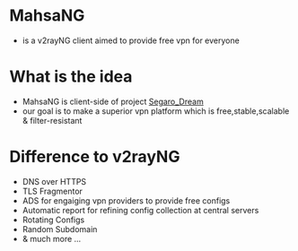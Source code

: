 # MahsaNG
- is a v2rayNG client aimed to provide free vpn for everyone

# What is the idea
- MahsaNG is client-side of project [Segaro_Dream](https://github.com/GFW-knocker/Segaro_Dream)
- our goal is to make a superior vpn platform which is free,stable,scalable & filter-resistant

# Difference to v2rayNG
- DNS over HTTPS
- TLS Fragmentor
- ADS for engaiging vpn providers to provide free configs
- Automatic report for refining config collection at central servers
- Rotating Configs
- Random Subdomain
- & much more ...

